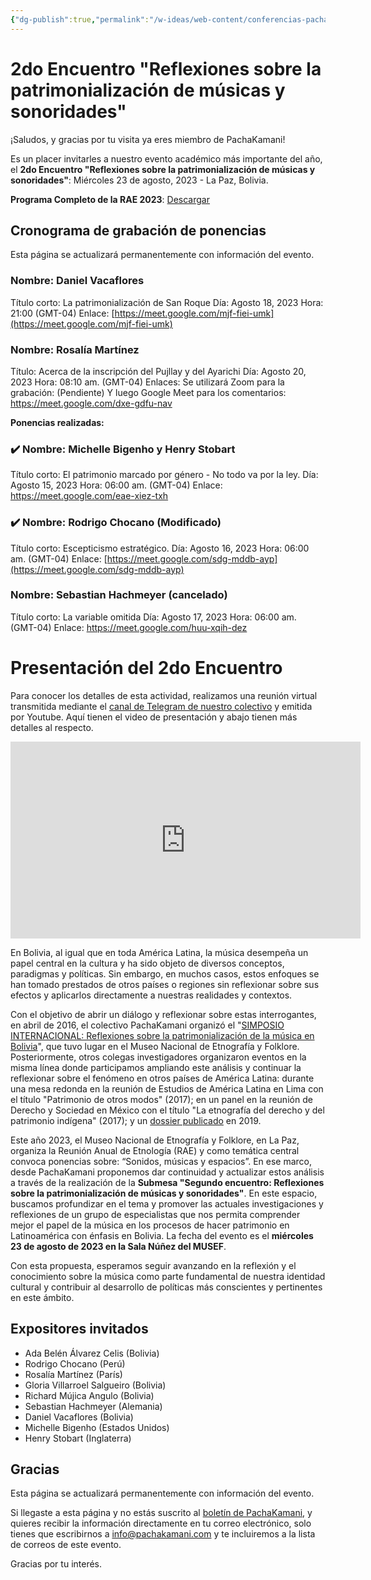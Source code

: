 ```yaml
---
{"dg-publish":true,"permalink":"/w-ideas/web-content/conferencias-pacha-kamani-en-rae-2023/"}
---
```


# 2do Encuentro "Reflexiones sobre la patrimonialización de músicas y sonoridades"

¡Saludos, y gracias por tu visita ya eres miembro de PachaKamani!

Es un placer invitarles a nuestro evento académico más importante del año, el **2do Encuentro "Reflexiones sobre la patrimonialización de músicas y sonoridades"**: Miércoles 23 de agosto, 2023 - La Paz, Bolivia.

**Programa Completo de la RAE 2023**: [Descargar](http://www.musef.org.bo/pdf/rae/Programa_RAE2023.pdf) 
## Cronograma de grabación de ponencias 

Esta página se actualizará permanentemente con información del evento. 

### Nombre: Daniel Vacaflores
Título corto: La patrimonialización de San Roque
Día: Agosto 18, 2023
Hora: 21:00 (GMT-04)
Enlace: 
[https://meet.google.com/mjf-fiei-umk](https://meet.google.com/mjf-fiei-umk)

### Nombre: Rosalía Martínez
Título: Acerca de la inscripción del Pujllay y del Ayarichi
Día: Agosto 20, 2023
Hora: 08:10 am. (GMT-04)
Enlaces: 
Se utilizará Zoom para la grabación: (Pendiente)
Y luego Google Meet para los comentarios: https://meet.google.com/dxe-gdfu-nav

**Ponencias realizadas:**
### ✔️ Nombre: Michelle Bigenho y Henry Stobart
Título corto: El patrimonio marcado por género - No todo va por la ley.
Día: Agosto 15, 2023
Hora: 06:00 am. (GMT-04)
Enlace: 
https://meet.google.com/eae-xiez-txh

### ✔️  Nombre: Rodrigo Chocano (Modificado)
Título corto: Escepticismo estratégico.
Día: Agosto 16, 2023
Hora: 06:00 am. (GMT-04)
Enlace: 
[https://meet.google.com/sdg-mddb-ayp](https://meet.google.com/sdg-mddb-ayp)

### Nombre: Sebastian Hachmeyer (cancelado)
Título corto: La variable omitida
Día: Agosto 17, 2023
Hora: 06:00 am. (GMT-04)
Enlace: 
https://meet.google.com/huu-xqih-dez

# Presentación del 2do Encuentro

Para conocer los detalles de esta actividad, realizamos una reunión virtual transmitida mediante el [canal de Telegram de nuestro colectivo](https://t.me/PachaKamani) y emitida por Youtube. Aquí tienen el video de presentación y abajo tienen más detalles al respecto.

<iframe width="560" height="315" src="https://www.youtube.com/embed/rHtjDtwQgLU" title="YouTube video player" frameborder="0" allow="accelerometer; autoplay; clipboard-write; encrypted-media; gyroscope; picture-in-picture; web-share" allowfullscreen></iframe>


En Bolivia, al igual que en toda América Latina, la música desempeña un papel central en la cultura y ha sido objeto de diversos conceptos, paradigmas y políticas. Sin embargo, en muchos casos, estos enfoques se han tomado prestados de otros países o regiones sin reflexionar sobre sus efectos y aplicarlos directamente a nuestras realidades y contextos.

Con el objetivo de abrir un diálogo y reflexionar sobre estas interrogantes, en abril de 2016, el colectivo PachaKamani organizó el "[SIMPOSIO INTERNACIONAL: Reflexiones sobre la patrimonialización de la música en Bolivia](https://pachakamani.com/blog/simposio-internacional-reflexiones-sobre-la-patrimonializacion-de-la-musica-en-bolivia/)", que tuvo lugar en el Museo Nacional de Etnografía y Folklore. Posteriormente, otros colegas investigadores organizaron eventos en la misma línea donde participamos ampliando este análisis y continuar la reflexionar sobre el fenómeno en otros países de América Latina: durante una mesa redonda en la reunión de Estudios de América Latina en Lima con el título "Patrimonio de otros modos" (2017); en un panel en la reunión de Derecho y Sociedad en México con el título "La etnografía del derecho y del patrimonio indígena" (2017); y un [dossier publicado](https://pure.royalholloway.ac.uk/en/publications/del-indigenismo-al-patrimonialismo-una-introducci%C3%B3n-al-dossier-so) en 2019.

Este año 2023, el Museo Nacional de Etnografía y Folklore, en La Paz, organiza la Reunión Anual de Etnología (RAE) y como temática central convoca ponencias sobre: “Sonidos, músicas y espacios”. En ese marco, desde PachaKamani proponemos dar continuidad y actualizar estos análisis a través de la realización de la **Submesa "Segundo encuentro: Reflexiones sobre la patrimonialización de músicas y sonoridades"**. En este espacio, buscamos profundizar en el tema y promover las actuales investigaciones y reflexiones de un grupo de especialistas que nos permita comprender mejor el papel de la música en los procesos de hacer patrimonio en Latinoamérica con énfasis en Bolivia. La fecha del evento es el **miércoles 23 de agosto de 2023 en la Sala Núñez del MUSEF**.

Con esta propuesta, esperamos seguir avanzando en la reflexión y el conocimiento sobre la música como parte fundamental de nuestra identidad cultural y contribuir al desarrollo de políticas más conscientes y pertinentes en este ámbito.

## Expositores invitados 

- Ada Belén Álvarez Celis (Bolivia)
- Rodrigo Chocano (Perú)
- Rosalía Martínez (París)
- Gloria Villarroel Salgueiro (Bolivia)
- Richard Mújica Angulo (Bolivia)
- Sebastian Hachmeyer (Alemania)
- Daniel Vacaflores (Bolivia)
- Michelle Bigenho (Estados Unidos)
- Henry Stobart (Inglaterra)
## Gracias

Esta página se actualizará permanentemente con información del evento. 

Si llegaste a esta página y no estás suscrito al [boletín de PachaKamani](https://pachakamani.com/correo/), y quieres recibir la información directamente en tu correo electrónico, solo tienes que escribirnos a info@pachakamani.com y te incluiremos a la lista de correos de este evento. 

Gracias por tu interés. 

